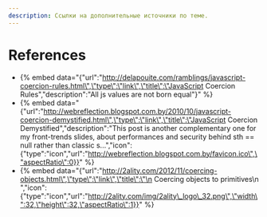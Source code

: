 ```yaml
---
description: Ссылки на дополнительные источники по теме.
---
```


# References

* {% embed data="{\"url\":\"http://delapouite.com/ramblings/javascript-coercion-rules.html\",\"type\":\"link\",\"title\":\"JavaScript Coercion Rules\",\"description\":\"All js values are not born equal\"}" %}
* {% embed data="{\"url\":\"http://webreflection.blogspot.com.by/2010/10/javascript-coercion-demystified.html\",\"type\":\"link\",\"title\":\"JavaScript Coercion Demystified\",\"description\":\"This post is another complementary one for my front-trends slides, about performances and security behind sth == null  rather than classic s...\",\"icon\":{\"type\":\"icon\",\"url\":\"http://webreflection.blogspot.com.by/favicon.ico\",\"aspectRatio\":0}}" %}
* {% embed data="{\"url\":\"http://2ality.com/2012/11/coercing-objects.html\",\"type\":\"link\",\"title\":\"\n    Coercing objects to primitives\n  \",\"icon\":{\"type\":\"icon\",\"url\":\"http://2ality.com/img/2ality\_logo\_32.png\",\"width\":32,\"height\":32,\"aspectRatio\":1}}" %}



